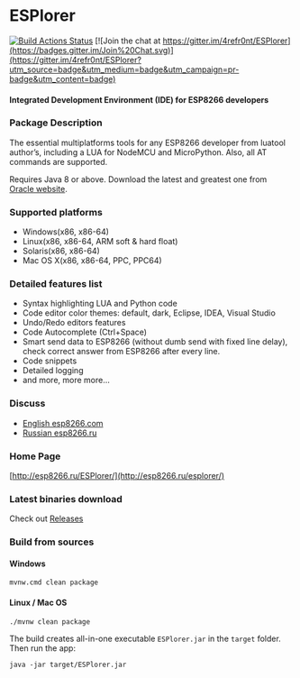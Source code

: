 # ESPlorer

[![Build Actions Status](https://github.com/4refr0nt/ESPlorer/workflows/build/badge.svg)](https://github.com/4refr0nt/ESPlorer/actions) [![Join the chat at https://gitter.im/4refr0nt/ESPlorer](https://badges.gitter.im/Join%20Chat.svg)](https://gitter.im/4refr0nt/ESPlorer?utm_source=badge&utm_medium=badge&utm_campaign=pr-badge&utm_content=badge)
#### Integrated Development Environment (IDE) for ESP8266 developers

### Package Description
The essential multiplatforms tools for any ESP8266 developer from luatool author’s, including a LUA for NodeMCU and MicroPython. Also, all AT commands are supported.

Requires Java 8 or above.
Download the latest and greatest one from [Oracle website](https://www.oracle.com/java/technologies/javase-downloads.html).

### Supported platforms
- Windows(x86, x86-64)
- Linux(x86, x86-64, ARM soft & hard float)
- Solaris(x86, x86-64)
- Mac OS X(x86, x86-64, PPC, PPC64)

### Detailed features list
- Syntax highlighting LUA and Python code
- Code editor color themes: default, dark, Eclipse, IDEA, Visual Studio
- Undo/Redo editors features
- Code Autocomplete (Ctrl+Space)
- Smart send data to ESP8266 (without dumb send with fixed line delay), check correct answer from ESP8266 after every line.
- Code snippets
- Detailed logging
- and more, more more…

### Discuss
* [English esp8266.com](http://www.esp8266.com/viewtopic.php?f=22&t=882)
* [Russian esp8266.ru](http://esp8266.ru/forum/threads/esplorer.34/)

### Home Page
[http://esp8266.ru/ESPlorer/](http://esp8266.ru/esplorer/)

### Latest binaries download
Check out [Releases](https://github.com/4refr0nt/ESPlorer/releases)

### Build from sources
#### Windows
```
mvnw.cmd clean package
```
#### Linux / Mac OS
```
./mvnw clean package
```
The build creates all-in-one executable `ESPlorer.jar` in the `target` folder.
Then run the app:
```
java -jar target/ESPlorer.jar
```
